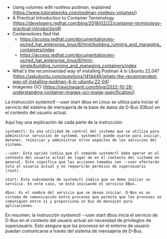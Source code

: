 * Using volumes with rootless podman, explained (https://www.tutorialworks.com/podman-rootless-volumes/)
* A Practical Introduction to Container Terminology (https://developers.redhat.com/blog/2018/02/22/container-terminology-practical-introduction#)
* Contenedores Red Hat 
    * https://access.redhat.com/documentation/es-es/red_hat_enterprise_linux/8/html/building_running_and_managing_containers/index
    * https://access.redhat.com/documentation/en-us/red_hat_enterprise_linux/8/html-single/building_running_and_managing_containers/index
* What's the recommended way of installing Podman 4 in Ubuntu 22.04? (https://askubuntu.com/questions/1414446/whats-the-recommended-way-of-installing-podman-4-in-ubuntu-22-04)
* Imágenes OCI (https://ravichaganti.com/blog/2022-10-28-understanding-container-images-oci-image-specification/)




La instrucción systemctl --user start dbus en Linux se utiliza para iniciar el servicio del sistema de mensajería de la base de datos de D-Bus (DBus) en el contexto del usuario actual.

Aquí hay una explicación de cada parte de la instrucción:

    systemctl: Es una utilidad de control del sistema que se utiliza para administrar servicios de systemd. systemctl puede usarse para iniciar, detener, reiniciar y administrar otros aspectos de los servicios del sistema.

    --user: Esta opción indica que el comando systemctl debe operar en el contexto del usuario actual en lugar de en el contexto del sistema en general. Esto significa que las acciones tomadas con --user afectarán solo al usuario actual y no requerirán permisos de superusuario (root).

    start: Esta subcomanda de systemctl indica que se debe iniciar un servicio. En este caso, se está iniciando el servicio DBus.

    dbus: Es el nombre del servicio que se desea iniciar. D-Bus es un sistema de comunicación entre procesos que permite que los procesos se comuniquen entre sí y proporciona un bus de mensajes para aplicaciones.

En resumen, la instrucción systemctl --user start dbus inicia el servicio de D-Bus en el contexto del usuario actual sin necesidad de privilegios de superusuario. Esto asegura que los procesos en el entorno de usuario puedan comunicarse a través del sistema de mensajería de D-Bus.